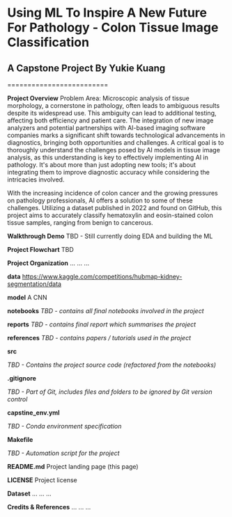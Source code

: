 

# Using ML To Inspire A New Future For Pathology - Colon Tissue Image Classification 

## A Capstone Project By Yukie Kuang 
=========================

**Project Overview**
Problem Area:
Microscopic analysis of tissue morphology, a cornerstone in pathology, often leads to ambiguous results despite its widespread use. This ambiguity can lead to additional testing, affecting both efficiency and patient care. The integration of new image analyzers and potential partnerships with AI-based imaging software companies marks a significant shift towards technological advancements in diagnostics, bringing both opportunities and challenges. A critical goal is to thoroughly understand the challenges posed by AI models in tissue image analysis, as this understanding is key to effectively implementing AI in pathology. It's about more than just adopting new tools; it's about integrating them to improve diagnostic accuracy while considering the intricacies involved.

With the increasing incidence of colon cancer and the growing pressures on pathology professionals, AI offers a solution to some of these challenges. Utilizing a dataset published in 2022 and found on GitHub, this project aims to accurately classify hematoxylin and eosin-stained colon tissue samples, ranging from benign to cancerous.

**Walkthrough Demo**
TBD - Still currently doing EDA and building the ML 

**Project Flowchart**
TBD

**Project Organization**
... ... ...

**data**
https://www.kaggle.com/competitions/hubmap-kidney-segmentation/data

**model**
A CNN

**notebooks**
_TBD - contains all final notebooks involved in the project_

**reports**
_TBD - contains final report which summarises the project_

**references**
_TBD - contains papers / tutorials used in the project_

**src**

_TBD - Contains the project source code (refactored from the notebooks)_

**.gitignore**

_TBD - Part of Git, includes files and folders to be ignored by Git version control_

**capstine_env.yml**

_TBD - Conda environment specification_

**Makefile**

_TBD - Automation script for the project_

**README.md**
Project landing page (this page)

**LICENSE**
Project license


**Dataset**
... ... ...

**Credits & References**
... ... ...

